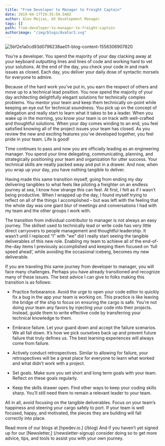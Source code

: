 ```yaml
---
title: "From Developer to Manager to Freight Captain"
date: 2019-04-17T19:35:59.548Z
author: Alex Mejias, UX Development Manager 
tags: []
path: from-developer-to-manager-to-freight-captain
authorimage: "/img/blogs/Avatar3.svg"
---
```

![5bf2e1a0cd93d0796238ae01-blog-content-1556306907820](https://hpe-developer-portal.s3.amazonaws.com/uploads/media/2019/4/container-1638068_1920-1556306907818.jpg)

You’re a developer. You spend the majority of your day clacking away at your keyboard outputting lines and lines of code and working hard to vet your solutions. At the end of the day, you check your code in and mark issues as closed. Each day, you deliver your daily dose of syntactic morsels for everyone to admire.

Because of the hard work you’ve put in, you earn the respect of others and move up to a technical lead position. You now spend the majority of your day architecting delightfully elegant solutions for technically complex problems. You mentor your team and keep them technically on-point while keeping an eye out for technical soundness. You pick up on the concept of delegation and really start to learn what it takes to be a leader. When you wake up in the morning, you know your team is on track with well-crafted and thoughtful solutions. When your day comes winding to an end, you feel satisfied knowing all of the project issues your team has closed. As you review the new and exciting features you’ve developed together, you feel pride in your team. Life is good!

Time continues to pass and now you are officially leading as an engineering manager. You spend your time delegating, communicating, planning, and strategically positioning your team and organization for utter success. Your technical skills are neatly packed away and put in a drawer. And now, when you wrap up your day, *you* have nothing tangible to deliver. 

Having made this same transition myself, going from ending my day delivering tangibles to what feels like piloting a freighter on an endless journey at sea, I know how strange this can feel. At first, I felt as if I wasn’t being productive. When I wrapped up the day, I found myself trying to reflect on all of the things I accomplished – but was left with the feeling that the whole day was one giant blur of meetings and conversations I had with my team and the other groups I work with. 

The transition from individual contributor to manager is not always an easy journey. The skillset used to technically lead or write code has very little direct carryovers to people management and thoughtful leadership. It wasn’t until I replaced “I” with “we” did I really start seeing the tangible deliverables of this new role. Enabling my team to achieve all of the end-of-the-day items I previously accomplished and keeping them focused on ‘full speed ahead’, while avoiding the occasional iceberg, becomes my new deliverable.

If you are traveling this same journey from developer to manager, you will face many challenges. Perhaps you have already transitioned and recognize many of these issues. The best advice I can give to folks making this transition is as follows:

 * Practice forbearance. Avoid the urge to open your code editor to quickly fix a bug in the app your team is working on. This practice is like leaving the bridge of the ship to focus on ensuring the cargo is safe. You’re not doing your team any favors by injecting your code into their projects. Instead, guide them to write effective code by transferring your technical knowledge to them. 

 * Embrace failure. Let your guard down and accept the failure scenarios. We all fall down. It’s how we pick ourselves back up and prevent future failure that truly defines us. The best learning experiences will always come from failure.

 * Actively conduct retrospectives. Similar to allowing for failure, your retrospectives will be a great place for everyone to learn what worked and what didn’t work with a project.

 * Set goals. Make sure you set short and long term goals with your team. Reflect on these goals regularly.

 * Keep the skills drawer open. Find other ways to keep your coding skills sharp. You’ll still need them to remain a relevant leader to your team. 

All in all, avoid focusing on the tangible deliverables. Focus on your team’s happiness and steering your cargo safely to port. If your team is well focused, happy, and motivated, the pieces they are building will fall correctly into place.

Read more of our blogs at [hpedev.io.]
(/blog) And if you haven’t yet signed up for our [Newsletter,] (/newsletter-signup) consider doing so to get more advice, tips, and tools to assist you with your own journey.
